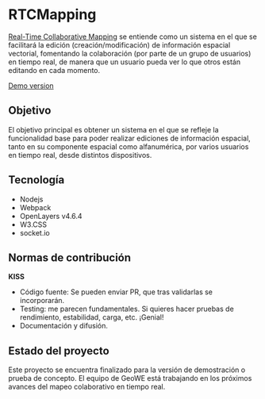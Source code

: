 # RTCMapping
[Real-Time Collaborative Mapping](http://rtcm.geowe.org) se entiende como un sistema en el que se facilitará la edición (creación/modificación) de información espacial vectorial, fomentando la colaboración (por parte de un grupo de usuarios) en tiempo real, de manera que un usuario pueda ver lo que otros están editando en cada momento.

[Demo version](http://rtcm-app.geowe.org)



## Objetivo
El objetivo principal es obtener un sistema en el que se refleje la funcionalidad base para poder realizar ediciones de información espacial, tanto en su componente espacial como alfanumérica, por varios usuarios en tiempo real, desde distintos dispositivos.

## Tecnología
- Nodejs
- Webpack
- OpenLayers v4.6.4
- W3.CSS
- socket.io

## Normas de contribución
**KISS**
- Código fuente: Se pueden enviar PR, que tras validarlas se incorporarán.
- Testing: me parecen fundamentales. Si quieres hacer pruebas de rendimiento, estabilidad, carga, etc. ¡Genial!
- Documentación y difusión.

## Estado del proyecto
Este proyecto se encuentra finalizado para la versión de demostración o prueba de concepto. El equipo de GeoWE está trabajando en los próximos avances del mapeo colaborativo en tiempo real.

